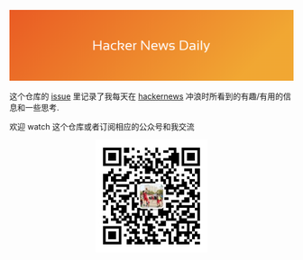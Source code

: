 [![](https://raw.githubusercontent.com/timqian/images/master/20190925153619.png)](https://github.com/timqian/hackernews-daily/issues)

这个仓库的 [issue](https://github.com/timqian/hackernews-daily/issues) 里记录了我每天在 [hackernews](https://news.ycombinator.com/) 冲浪时所看到的有趣/有用的信息和一些思考.

欢迎 watch 这个仓库或者订阅相应的公众号和我交流


<p align="center">
  <img width="200" src="https://raw.githubusercontent.com/timqian/images/master/20190925152202.jpg">
</p>
